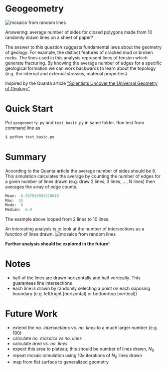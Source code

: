 # Geogeometry
![mosaics from random lines](https://github.com/STEMlib/geogeometry/geogeometry_0.png)

Answering: average number of sides for closed polygons made from 10 randomly drawn lines on a sheet of paper?

The answer to this question suggests fundamental laws about the geometry of geology. For example, the distinct features of cracked mud or broken rocks. The lines used in this analysis represent lines of tension which generate fracturing. By knowing the average number of edges for a specific geological formation we can work backwards to learn about the topology (e.g. the internal and external stresses, material properties).

Inspired by the Quanta article ["Scientists Uncover the Universal Geometry of Geology"](https://www.quantamagazine.org/geometry-reveals-how-the-world-is-assembled-from-cubes-20201119/)

# Quick Start
Put `geogeometry.py` and `test_basic.py` in same folder. Run test from command line as
```bash
$ python test_basic.py
```

# Summary

According to the Quanta article the average number of sides should be 6. This simulation calculates the average by counting the number of edges for a given number of lines drawn (e.g. draw 2 lines, 3 lines, ..., N lines) then averages the array of edge counts. 
```python
Mean:  6.597915891328619
Max:  15
Mode:  6
Median:  6.0
```
The example above looped from 2 lines to 10 lines. 

An interesting analysis is to look at the number of intersections as a function of lines drawn. 
![mosaics from random lines](https://github.com/STEMlib/geogeometry/geogeometry_1.png)

**Further analysis should be explored in the future!**

# Notes 
 * half of the lines are drawn horizontally and half vertically. This guarantees line intersections
 * each line is drawn by randomly selecting a point on each opposing boundary (e.g. left/right [horizontal] or bottom/top [vertical])

# Future Work
 * extend the *no. intersections vs. no. lines* to a much larger number (e.g. 100)
 * calculate *no. mosaics vs no. lines*
 * calculate *area vs. no. lines*
  * expect this area to plateau; this should be number of lines drawn, $N_0$
 * repeat mosaic simulation using $10k$ iterations of $N_0$ lines drawn
 * map from flat surface to generalized geometry
  

